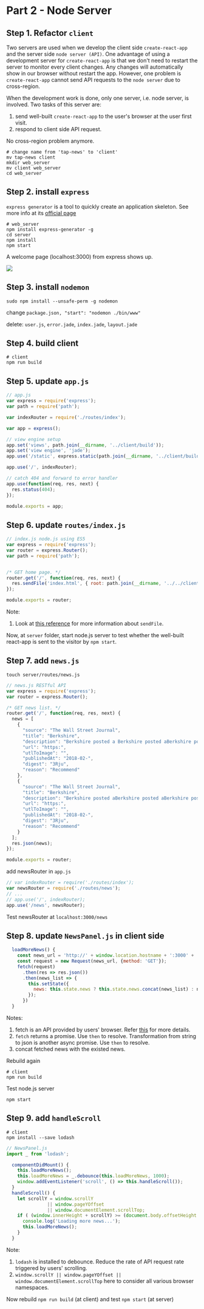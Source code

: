 # Part 2 - Node Server

## Step 1. Refactor `client`

Two servers are used when we develop the client side `create-react-app` and the server side `node server (API)`. One advantage of using a development server for `create-react-app` is that we don't need to restart the server to monitor every client changes. Any changes will automatically show in our browser without restart the app. However, one problem is `create-react-app` cannot send API requests to the `node server` due to cross-region.

When the development work is done, only one server, i.e. node server, is involved. Two tasks of this server are:

1. send well-built `create-react-app` to the user's browser at the user first visit.
2. respond to client side API request.

No cross-region problem anymore.

```
# change name from 'tap-news' to 'client'
mv tap-news client
mkdir web_server
mv client web_server
cd web_server
```

## Step 2. install `express`

`express generator` is a tool to quickly create an application skeleton. See more info at its [official page](https://expressjs.com/en/starter/generator.html)

```
# web_server
npm install express-generator -g
cd server
npm install
npm start
```

A welcome page (localhost:3000) from express shows up.

![](./build_guide_figs/express-welcome.png)

## Step 3. install `nodemon`

```
sudo npm install --unsafe-perm -g nodemon
```

change `package.json, "start": "nodemon ./bin/www"`

delete: `user.js`, `error.jade`, `index.jade`, `layout.jade`

## Step 4. build client

```
# client
npm run build
```

## Step 5. update `app.js`

```javascript
// app.js
var express = require('express');
var path = require('path');

var indexRouter = require('./routes/index');

var app = express();

// view engine setup
app.set('views', path.join(__dirname, '../client/build'));
app.set('view engine', 'jade');
app.use('/static', express.static(path.join(__dirname, '../client/build/static')));

app.use('/', indexRouter);

// catch 404 and forward to error handler
app.use(function(req, res, next) {
  res.status(404);
});

module.exports = app;
```

## Step 6. update `routes/index.js`

```javascript
// index.js node.js using ES5
var express = require('express');
var router = express.Router();
var path = require('path');


/* GET home page. */
router.get('/', function(req, res, next) {
  res.sendFile('index.html', { root: path.join(__dirname, '../../client/build') });
});

module.exports = router;
```

Note:

1. Look at [this reference](https://expressjs.com/en/api.html#res.sendFile) for more information about `sendFile`.

Now, at `server` folder, start node.js server to test whether the well-built react-app is sent to the visitor by `npm start`.

## Step 7. add `news.js`

```
touch server/routes/news.js
```

```javascript
// news.js RESTful API
var express = require('express');
var router = express.Router();

/* GET news list. */
router.get('/', function(req, res, next) {
  news = [
    {
      "source": "The Wall Street Journal",
      "title": "Berkshire",
      "description": "Berkshire posted a Berkshire posted aBerkshire posted aBerkshire posted aBerkshire posted aBerkshire posted aBerkshire posted aBerkshire posted aBerkshire posted aBerkshire posted aBerkshire posted aBerkshire posted aBerkshire posted aBerkshire posted aBerkshire posted aBerkshire posted aBerkshire posted aBerkshire posted a",
      "url": "https:",
      "utlToImage": "",
      "publishedAt": "2018-02-",
      "digest": "3Rju",
      "reason": "Recommend"
    },
    {
      "source": "The Wall Street Journal",
      "title": "Berkshire",
      "description": "Berkshire posted aBerkshire posted aBerkshire posted aBerkshire posted aBerkshire posted aBerkshire posted aBerkshire posted aBerkshire posted aBerkshire posted aBerkshire posted aBerkshire posted aBerkshire posted aBerkshire posted aBerkshire posted aBerkshire posted aBerkshire posted aBerkshire posted aBerkshire posted aBerkshire posted aBerkshire posted aBerkshire posted aBerkshire posted a",
      "url": "https:",
      "utlToImage": "",
      "publishedAt": "2018-02-",
      "digest": "3Rju",
      "reason": "Recommend"
    }
  ];
  res.json(news);
});

module.exports = router;
```

add newsRouter in `app.js`

```javascript
// var indexRouter = require('./routes/index');
var newsRouter = require('./routes/news');
// ...
// app.use('/', indexRouter);
app.use('/news', newsRouter);
```

Test newsRouter at `localhost:3000/news`

## Step 8. update `NewsPanel.js` in client side

```javascript
  loadMoreNews() {
    const news_url = 'http://' + window.location.hostname + ':3000' + '/news';
    const request = new Request(news_url, {method: 'GET'});
    fetch(request)
      .then(res => res.json())
      .then(news_list => {
        this.setState({
          news: this.state.news ? this.state.news.concat(news_list) : news_list,
        });
      })
  }
```

Notes:

1. fetch is an API provided by users' browser. Refer [this](https://developer.mozilla.org/en-US/docs/Web/API/Fetch_API) for more details.
2. `fetch` returns a promise. Use `then` to resolve. Transformation from string to json is another async promise. Use `then` to resolve.
3. concat fetched news with the existed news.

Rebuild again

```
# client
npm run build
```

Test node.js server

```
npm start
```

## Step 9. add `handleScroll`

```
# client
npm install --save lodash
```

```javascript
// NewsPanel.js
import _ from 'lodash';

  componentDidMount() {
    this.loadMoreNews();
    this.loadMoreNews = _.debounce(this.loadMoreNews, 1000);
    window.addEventListener('scroll', () => this.handleScroll());
  }
  handleScroll() {
    let scrollY = window.scrollY 
               || window.pageYOffset 
               || window.documentElement.scrollTop;
    if ( (window.innerHeight + scrollY) >= (document.body.offsetHeight - 50) ) {
      console.log('Loading more news...');
      this.loadMoreNews();
    }
  }
```

Note:

1. `lodash` is installed to debounce. Reduce the rate of API request rate triggered by users' scrolling.
2. `window.scrollY || window.pageYOffset || window.documentElement.scrollTop` here to consider all various browser namespaces.

Now rebuild `npm run build` (at client) and test `npm start` (at server)